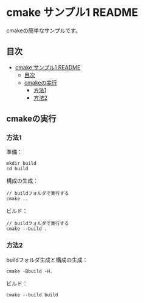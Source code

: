 
# cmake サンプル1 README

cmakeの簡単なサンプルです。

## 目次

- [cmake サンプル1 README](#cmake-サンプル1-readme)
  - [目次](#目次)
  - [cmakeの実行](#cmakeの実行)
    - [方法1](#方法1)
    - [方法2](#方法2)

## cmakeの実行

### 方法1

準備：

```
mkdir build
cd build
```

構成の生成：

```
// buildフォルダで実行する
cmake ..
```

ビルド：

```
// buildフォルダで実行する
cmake --build .
```

### 方法2

buildフォルダ生成と構成の生成：

```
cmake -Bbuild -H.
```

ビルド：

```
cmake --build build
```
